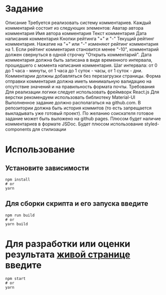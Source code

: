 # Задание

Описание
Требуется реализовать систему комментариев.
Каждый комментарий состоит из следующих элементов:
Аватар автора комментария
Имя автора комментария
Текст комментария
Дата написания комментария
Кнопки рейтинга "+" и "-"
Текущий рейтинг комментария.
Нажатие на "+" или "-" изменяют рейтинг комментария на 1. Если рейтинг комментария становится менее "-10", комментарий должен свернуться в одной строчку "Открыть комментарий".
Дата комментария должна быть записана в виде временного интервала, прошедшего с момента написания комментария. Шаг интервала: от 0 до 1 часа - минуты, от 1 часа до 1 суток - часы, от 1 суток - дни.
Комментарии должны добавляться без перезагрузки страницы.
Форма отправки комментария должна иметь минимальную валидацию на отсутствие значений и на правильность формата почты.
Требования
Для реализации логики следует использовать фреймворк React.js
Для верстки рекомендуем использовать библиотеку Material-UI
Выполненное задание должно располагаться на github.com.
В репозитории должна быть история коммитов (то есть запрещается выкладывать уже готовый проект).
По желанию соискателя готовое задание может быть выложено на github pages.
Плюсом будет наличие комментариев в формате JSDoc.
Будет плюсом использование styled-components для стилизации

# Использование

## Установите зависимости

```
npm install
# or
yarn
```

## Для сборки скрипта и его запуска введите

```
npm run build
# or
yarn build
```

# Для разработки или оценки результата [живой странице](http://localhost:3000/) введите

```
npm start
# or
yarn
```
